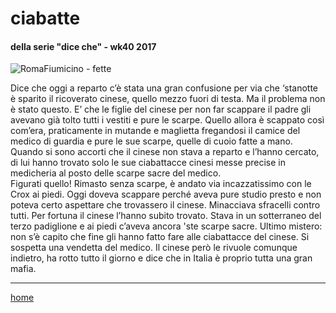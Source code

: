 # ciabatte    

#### della serie "dice che" - wk40 2017  
![](https://drive.google.com/uc?id=1QvnIgbq5RrACUS8AhoDSQ_g-KAwJ5Kp0 "RomaFiumicino - fette")   
<!--- /interarete027.png  --->  

Dice che oggi a reparto c’è stata una gran confusione per via che ‘stanotte è sparito il ricoverato cinese, quello mezzo fuori di testa. Ma il problema non è stato questo. E’ che le figlie del cinese per non far scappare il padre gli avevano già tolto tutti i vestiti e pure le scarpe. Quello allora è scappato così com’era, praticamente in mutande e maglietta fregandosi il camice del medico di guardia e pure le sue scarpe, quelle di cuoio fatte a mano. Quando si sono accorti che il cinese non stava a reparto e l’hanno cercato, di lui hanno trovato solo le sue ciabattacce cinesi messe precise in medicheria al posto delle scarpe sacre del medico.  
Figurati quello! Rimasto senza scarpe, è andato via incazzatissimo con le Crox ai piedi. Oggi doveva scappare perché aveva pure studio presto e non poteva certo aspettare che trovassero il cinese. Minacciava sfracelli contro tutti. Per fortuna il cinese l’hanno subito trovato. Stava in un sotterraneo del terzo padiglione e ai piedi c’aveva ancora 'ste scarpe sacre.
Ultimo mistero: non s’è capito che fine gli hanno fatto fare alle ciabattacce del cinese. Si sospetta una vendetta del medico. Il cinese però le rivuole comunque indietro, ha rotto tutto il giorno e dice che in Italia è proprio tutta una gran mafia.

---
[home](/interarete.md) 
